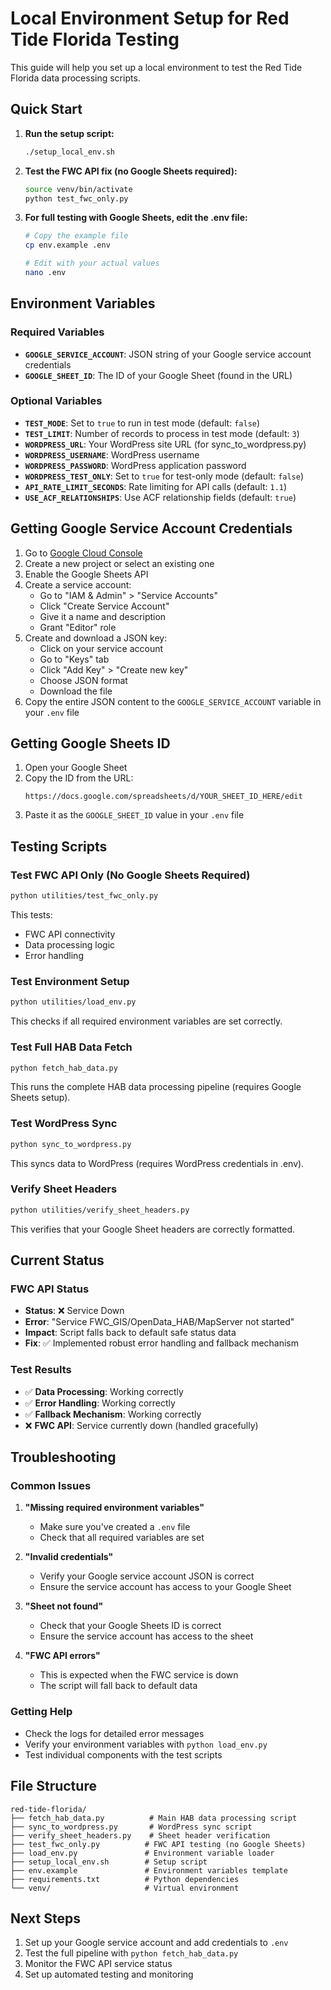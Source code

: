 # Local Environment Setup for Red Tide Florida Testing

This guide will help you set up a local environment to test the Red Tide Florida data processing scripts.

## Quick Start

1. **Run the setup script:**
   ```bash
   ./setup_local_env.sh
   ```

2. **Test the FWC API fix (no Google Sheets required):**
   ```bash
   source venv/bin/activate
   python test_fwc_only.py
   ```

3. **For full testing with Google Sheets, edit the .env file:**
   ```bash
   # Copy the example file
   cp env.example .env
   
   # Edit with your actual values
   nano .env
   ```

## Environment Variables

### Required Variables

- **`GOOGLE_SERVICE_ACCOUNT`**: JSON string of your Google service account credentials
- **`GOOGLE_SHEET_ID`**: The ID of your Google Sheet (found in the URL)

### Optional Variables

- **`TEST_MODE`**: Set to `true` to run in test mode (default: `false`)
- **`TEST_LIMIT`**: Number of records to process in test mode (default: `3`)
- **`WORDPRESS_URL`**: Your WordPress site URL (for sync_to_wordpress.py)
- **`WORDPRESS_USERNAME`**: WordPress username
- **`WORDPRESS_PASSWORD`**: WordPress application password
- **`WORDPRESS_TEST_ONLY`**: Set to `true` for test-only mode (default: `false`)
- **`API_RATE_LIMIT_SECONDS`**: Rate limiting for API calls (default: `1.1`)
- **`USE_ACF_RELATIONSHIPS`**: Use ACF relationship fields (default: `true`)

## Getting Google Service Account Credentials

1. Go to [Google Cloud Console](https://console.cloud.google.com/)
2. Create a new project or select an existing one
3. Enable the Google Sheets API
4. Create a service account:
   - Go to "IAM & Admin" > "Service Accounts"
   - Click "Create Service Account"
   - Give it a name and description
   - Grant "Editor" role
5. Create and download a JSON key:
   - Click on your service account
   - Go to "Keys" tab
   - Click "Add Key" > "Create new key"
   - Choose JSON format
   - Download the file
6. Copy the entire JSON content to the `GOOGLE_SERVICE_ACCOUNT` variable in your `.env` file

## Getting Google Sheets ID

1. Open your Google Sheet
2. Copy the ID from the URL:
   ```
   https://docs.google.com/spreadsheets/d/YOUR_SHEET_ID_HERE/edit
   ```
3. Paste it as the `GOOGLE_SHEET_ID` value in your `.env` file

## Testing Scripts

### Test FWC API Only (No Google Sheets Required)
```bash
python utilities/test_fwc_only.py
```
This tests:
- FWC API connectivity
- Data processing logic
- Error handling

### Test Environment Setup
```bash
python utilities/load_env.py
```
This checks if all required environment variables are set correctly.

### Test Full HAB Data Fetch
```bash
python fetch_hab_data.py
```
This runs the complete HAB data processing pipeline (requires Google Sheets setup).

### Test WordPress Sync
```bash
python sync_to_wordpress.py
```
This syncs data to WordPress (requires WordPress credentials in .env).

### Verify Sheet Headers
```bash
python utilities/verify_sheet_headers.py
```
This verifies that your Google Sheet headers are correctly formatted.

## Current Status

### FWC API Status
- **Status**: ❌ Service Down
- **Error**: "Service FWC_GIS/OpenData_HAB/MapServer not started"
- **Impact**: Script falls back to default safe status data
- **Fix**: ✅ Implemented robust error handling and fallback mechanism

### Test Results
- ✅ **Data Processing**: Working correctly
- ✅ **Error Handling**: Working correctly  
- ✅ **Fallback Mechanism**: Working correctly
- ❌ **FWC API**: Service currently down (handled gracefully)

## Troubleshooting

### Common Issues

1. **"Missing required environment variables"**
   - Make sure you've created a `.env` file
   - Check that all required variables are set

2. **"Invalid credentials"**
   - Verify your Google service account JSON is correct
   - Ensure the service account has access to your Google Sheet

3. **"Sheet not found"**
   - Check that your Google Sheets ID is correct
   - Ensure the service account has access to the sheet

4. **"FWC API errors"**
   - This is expected when the FWC service is down
   - The script will fall back to default data

### Getting Help

- Check the logs for detailed error messages
- Verify your environment variables with `python load_env.py`
- Test individual components with the test scripts

## File Structure

```
red-tide-florida/
├── fetch_hab_data.py          # Main HAB data processing script
├── sync_to_wordpress.py       # WordPress sync script
├── verify_sheet_headers.py    # Sheet header verification
├── test_fwc_only.py          # FWC API testing (no Google Sheets)
├── load_env.py               # Environment variable loader
├── setup_local_env.sh        # Setup script
├── env.example               # Environment variables template
├── requirements.txt          # Python dependencies
└── venv/                     # Virtual environment
```

## Next Steps

1. Set up your Google service account and add credentials to `.env`
2. Test the full pipeline with `python fetch_hab_data.py`
3. Monitor the FWC API service status
4. Set up automated testing and monitoring
